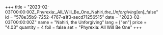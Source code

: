 +++
title = "2023-02-03T00:00:00Z_Phyrexia:_All_Will_Be_One_Nahiri,_the_Unforgiving_[en]_false"
id = "578e35b9-7252-4767-a1f3-aecd71256515"
date = "2023-02-03T00:00:00Z"
name = "Nahiri, the Unforgiving"
lang = ["en"]
price = "4.03"
quantity = 4
foil = false
set = "Phyrexia: All Will Be One"
+++
